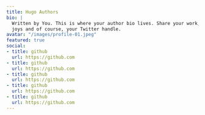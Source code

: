 ```yaml
---
title: Hugo Authors
bio: |
  Written by You. This is where your author bio lives. Share your work, your
  joys and of course, your Twitter handle.
avatar: "/images/profile-01.jpeg"
featured: true
social:
- title: github
  url: https://github.com
- title: github
  url: https://github.com
- title: github
  url: https://github.com
- title: github
  url: https://github.com
- title: github
  url: https://github.com
---
```


